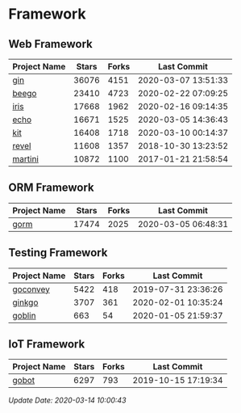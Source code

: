 # Framework

## Web Framework

| Project Name | Stars | Forks | Last Commit |
| ------------ | ----- | ----- | ----------- |
| [gin](https://github.com/gin-gonic/gin) | 36076 | 4151 | 2020-03-07 13:51:33 |
| [beego](https://github.com/astaxie/beego) | 23410 | 4723 | 2020-02-22 07:09:25 |
| [iris](https://github.com/kataras/iris) | 17668 | 1962 | 2020-02-16 09:14:35 |
| [echo](https://github.com/labstack/echo) | 16671 | 1525 | 2020-03-05 14:36:43 |
| [kit](https://github.com/go-kit/kit) | 16408 | 1718 | 2020-03-10 00:14:37 |
| [revel](https://github.com/revel/revel) | 11608 | 1357 | 2018-10-30 13:23:52 |
| [martini](https://github.com/go-martini/martini) | 10872 | 1100 | 2017-01-21 21:58:54 |

## ORM Framework

| Project Name | Stars | Forks | Last Commit |
| ------------ | ----- | ----- | ----------- |
| [gorm](https://github.com/jinzhu/gorm) | 17474 | 2025 | 2020-03-05 06:48:31 |

## Testing Framework

| Project Name | Stars | Forks | Last Commit |
| ------------ | ----- | ----- | ----------- |
| [goconvey](https://github.com/smartystreets/goconvey) | 5422 | 418 | 2019-07-31 23:36:26 |
| [ginkgo](https://github.com/onsi/ginkgo) | 3707 | 361 | 2020-02-01 10:35:24 |
| [goblin](https://github.com/franela/goblin) | 663 | 54 | 2020-01-05 21:59:37 |

## IoT Framework

| Project Name | Stars | Forks | Last Commit |
| ------------ | ----- | ----- | ----------- |
| [gobot](https://github.com/hybridgroup/gobot) | 6297 | 793 | 2019-10-15 17:19:34 |

*Update Date: 2020-03-14 10:00:43*